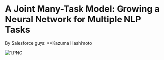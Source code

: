 # A Joint Many-Task Model: Growing a Neural Network for Multiple NLP Tasks

By Salesforce guys: **Kazuma Hashimoto

![1.PNG](arch.png)

